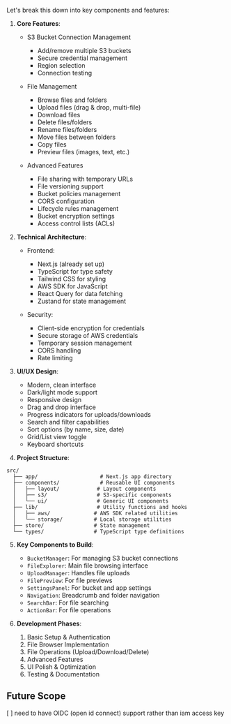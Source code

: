  Let's break this down into key components and features:

1. **Core Features**:
   - S3 Bucket Connection Management
     - Add/remove multiple S3 buckets
     - Secure credential management
     - Region selection
     - Connection testing
   
   - File Management
     - Browse files and folders
     - Upload files (drag & drop, multi-file)
     - Download files
     - Delete files/folders
     - Rename files/folders
     - Move files between folders
     - Copy files
     - Preview files (images, text, etc.)

   - Advanced Features
     - File sharing with temporary URLs
     - File versioning support
     - Bucket policies management
     - CORS configuration
     - Lifecycle rules management
     - Bucket encryption settings
     - Access control lists (ACLs)

2. **Technical Architecture**:
   - Frontend:
     - Next.js (already set up)
     - TypeScript for type safety
     - Tailwind CSS for styling
     - AWS SDK for JavaScript
     - React Query for data fetching
     - Zustand for state management
   
   - Security:
     - Client-side encryption for credentials
     - Secure storage of AWS credentials
     - Temporary session management
     - CORS handling
     - Rate limiting

3. **UI/UX Design**:
   - Modern, clean interface
   - Dark/light mode support
   - Responsive design
   - Drag and drop interface
   - Progress indicators for uploads/downloads
   - Search and filter capabilities
   - Sort options (by name, size, date)
   - Grid/List view toggle
   - Keyboard shortcuts

4. **Project Structure**:
```
src/
  ├── app/                    # Next.js app directory
  ├── components/             # Reusable UI components
  │   ├── layout/            # Layout components
  │   ├── s3/                # S3-specific components
  │   └── ui/                # Generic UI components
  ├── lib/                   # Utility functions and hooks
  │   ├── aws/              # AWS SDK related utilities
  │   └── storage/          # Local storage utilities
  ├── store/                # State management
  └── types/                # TypeScript type definitions
```

5. **Key Components to Build**:
   - `BucketManager`: For managing S3 bucket connections
   - `FileExplorer`: Main file browsing interface
   - `UploadManager`: Handles file uploads
   - `FilePreview`: For file previews
   - `SettingsPanel`: For bucket and app settings
   - `Navigation`: Breadcrumb and folder navigation
   - `SearchBar`: For file searching
   - `ActionBar`: For file operations

6. **Development Phases**:
   1. Basic Setup & Authentication
   2. File Browser Implementation
   3. File Operations (Upload/Download/Delete)
   4. Advanced Features
   5. UI Polish & Optimization
   6. Testing & Documentation




## Future Scope
[ ] need to have OIDC (open id connect) support rather than iam access key